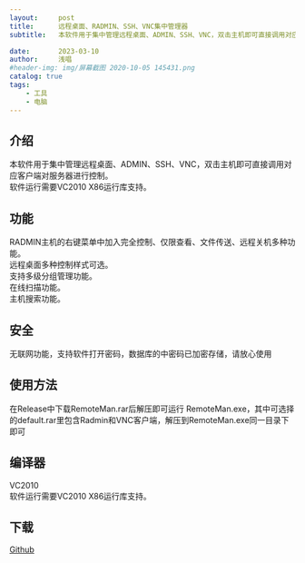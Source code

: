 ```yaml
---
layout:     post
title:      远程桌面、RADMIN、SSH、VNC集中管理器
subtitle:   本软件用于集中管理远程桌面、ADMIN、SSH、VNC，双击主机即可直接调用对应客户端对服务器进行控制。

date:       2023-03-10
author:     浅唱
#header-img: img/屏幕截图 2020-10-05 145431.png
catalog: true
tags:
    - 工具
    - 电脑
---
```



## 介绍

本软件用于集中管理远程桌面、ADMIN、SSH、VNC，双击主机即可直接调用对应客户端对服务器进行控制。    
软件运行需要VC2010 X86运行库支持。

## 功能
RADMIN主机的右键菜单中加入完全控制、仅限查看、文件传送、远程关机多种功能。    
远程桌面多种控制样式可选。    
支持多级分组管理功能。    
在线扫描功能。    
主机搜索功能。    

## 安全
无联网功能，支持软件打开密码，数据库的中密码已加密存储，请放心使用

## 使用方法
在Release中下载RemoteMan.rar后解压即可运行 RemoteMan.exe，其中可选择的default.rar里包含Radmin和VNC客户端，解压到RemoteMan.exe同一目录下即可

## 编译器
VC2010    
软件运行需要VC2010 X86运行库支持。

## 下载
[Github](https://github.com/dwj0/Remote-management)